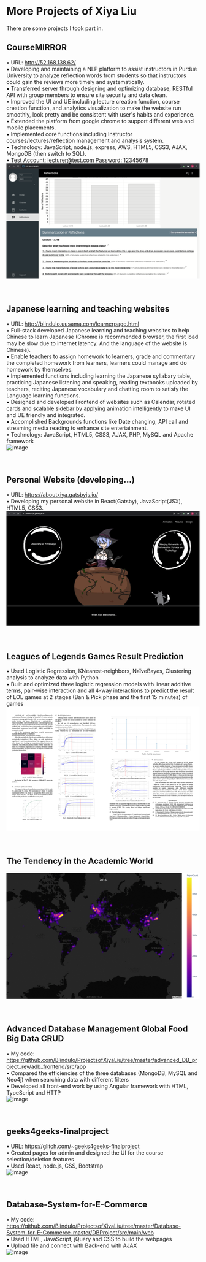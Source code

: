 # More Projects of Xiya Liu
There are some projects I took part in.
<br/>

## CourseMIRROR
• URL: http://52.168.138.62/<br/>
• Developing and maintaining a NLP platform to assist instructors in Purdue University to analyze reflection words from students so that instructors could gain the reviews more timely and systematically.</br>
• Transferred server through designing and optimizing database, RESTful API with group members to ensure site security and data clean.</br>
• Improved the UI and UE including lecture creation function, course creation function, and analytics visualization to make the website run smoothly, look pretty and be consistent with user's habits and experience.</br>
• Extended the platform from google chrome to support different web and mobile placements.</br>
• Implemented core functions including Instructor courses/lectures/reflection management and analysis system.</br>
• Technology: JavaScript, node.js, express, AWS, HTML5, CSS3, AJAX, MongoDB (then switch to SQL).</br>
• Test Account: lecturer@test.com Password: 12345678</br>
![image](https://github.com/Blindulo/MoreProjectsofXiyaLiu/blob/master/images/Screen%20Shot%202021-09-16%20at%2032155%20PM.png)
<br/><br/><br/>
## Japanese learning and teaching websites
• URL: http://blindulo.uusama.com/learnerpage.html <br/>
• Full-stack developed Japanese learning and teaching websites to help Chinese to learn Japanese (Chrome is recommended browser, the first load may be slow due to internet latency. And the language of the website is Chinese).<br/>
• Enable teachers to assign homework to learners, grade and commentary the completed homework from learners, learners could manage and do homework by themselves.<br/>
• Implemented functions including learning the Japanese syllabary table, practicing Japanese listening and speaking, reading textbooks uploaded by teachers, reciting Japanese vocabulary and chatting room to satisfy the Language learning functions.<br/>
• Designed and developed Frontend of websites such as Calendar, rotated cards and scalable sidebar by applying animation intelligently to make UI and UE friendly and integrated.<br/>
• Accomplished Backgrounds functions like Date changing, API call and streaming media reading to enhance site entertainment.<br/>
• Technology: JavaScript, HTML5, CSS3, AJAX, PHP, MySQL and Apache framework<br/>
![image](https://github.com/Blindulo/ProjectsofXiyaLiu/blob/master/images/Screen%20Shot%202020-09-10%20at%2012.15.38%20PM.png)
<br/><br/><br/>
## Personal Website (developing...)
• URL: https://aboutxiya.gatsbyjs.io/ <br/>
• Developing my personal website in React(Gatsby), JavaScript(JSX), HTML5, CSS3.<br/>
![image](https://github.com/Blindulo/MoreProjectsofXiyaLiu/blob/master/images/Screen%20Shot%202021-09-16%20at%2032211%20PM.png)
<br/><br/><br/>
## Leagues of Legends Games Result Prediction
•	Used Logistic Regression, KNearest-neighbors, NaïveBayes, Clustering analysis to analyze data with Python<br/>
•	Built and optimized three logistic regression models with linear additive terms, pair-wise interaction and all 4-way interactions to predict the result of LOL games at 2 stages (Ban & Pick phase and the first 15 minutes) of games<br/>
![image](https://raw.githubusercontent.com/Blindulo/MoreProjectsofXiyaLiu/master/images/Screen%20Shot%202021-01-27%20at%205.09.04%20PM.png)
<br/><br/><br/>
## The Tendency in the Academic World
![image](https://raw.githubusercontent.com/Blindulo/MoreProjectsofXiyaLiu/master/images/dynamicMaps.gif)
<br/><br/><br/>
## Advanced Database Management Global Food Big Data CRUD
•	My code: https://github.com/Blindulo/ProjectsofXiyaLiu/tree/master/advanced_DB_project_rev/adb_frontend/src/app <br/>
•	Compared the efficiencies of the three databases (MongoDB, MySQL and Neo4j) when searching data with different filters <br/>
•	Developed all front-end work by using Angular framework with HTML, TypeScript and HTTP<br/>
![image](https://github.com/Blindulo/ProjectsofXiyaLiu/blob/master/images/Screen%20Shot%202020-09-10%20at%2012.19.05%20PM.png)
<br/><br/><br/>
## geeks4geeks-finalproject
•	URL: https://glitch.com/~geeks4geeks-finalproject<br/>
•	Created pages for admin and designed the UI for the course selection/deletion features<br/>
•	Used React, node.js, CSS, Bootstrap<br/>
![image](https://github.com/Blindulo/ProjectsofXiyaLiu/blob/master/images/Screen%20Shot%202020-09-10%20at%2012.07.39%20PM.png)
<br/><br/><br/>
## Database-System-for-E-Commerce
•	My code: https://github.com/Blindulo/ProjectsofXiyaLiu/tree/master/Database-System-for-E-Commerce-master/DBProject/src/main/web <br/>
•	Used HTML, JavaScript, jQuery and CSS to build the webpages<br/>
•	Upload file and connect with Back-end with AJAX<br/>
![image](https://github.com/Blindulo/ProjectsofXiyaLiu/blob/master/Database-System-for-E-Commerce-master/DBProject/Screenshots/Sort_BY.png)
<br/><br/><br/>
